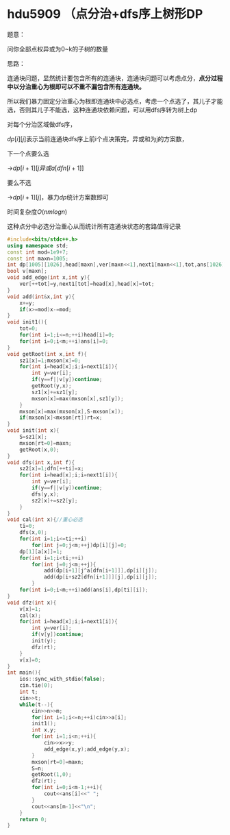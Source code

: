 # hdu5909 （点分治+dfs序上树形DP

题意：

问你全部点权异或为0~k的子树的数量

思路：

连通块问题，显然统计要包含所有的连通块，连通块问题可以考虑点分，**点分过程中以分治重心为根即可以不重不漏包含所有连通块。**

所以我们暴力固定分治重心为根即连通块中必选点，考虑一个点选了，其儿子才能选，否则其儿子不能选，这种连通块依赖问题，可以用dfs序转为树上dp

对每个分治区域做dfs序，

$dp[i][j]$表示当前连通块dfs序上前i个点决策完，异或和为j的方案数，

下一个点要么选

->$dp[i+1][j异或a[dfn[i+1]]$

要么不选

->$dp[i+1][j]$，暴力$dp$统计方案数即可

时间复杂度$O(nmlogn)$

这种点分中必选分治重心从而统计所有连通块状态的套路值得记录

```cpp
#include<bits/stdc++.h>
using namespace std;
const int mod=1e9+7;
const int maxn=1005;
int dp[1005][1026],head[maxn],ver[maxn<<1],next1[maxn<<1],tot,ans[1026],a[maxn],sz1[maxn],sz2[maxn],mxson[maxn],S,rt,ti=0,dfn[maxn],m,n;
bool v[maxn];
void add_edge(int x,int y){
    ver[++tot]=y,next1[tot]=head[x],head[x]=tot;
}
void add(int&x,int y){
    x+=y;
    if(x>=mod)x-=mod;
}
void init1(){
    tot=0;
    for(int i=1;i<=n;++i)head[i]=0;
    for(int i=0;i<m;++i)ans[i]=0;
}
void getRoot(int x,int f){
    sz1[x]=1;mxson[x]=0;
    for(int i=head[x];i;i=next1[i]){
        int y=ver[i];
        if(y==f||v[y])continue;
        getRoot(y,x);
        sz1[x]+=sz1[y];
        mxson[x]=max(mxson[x],sz1[y]);
    }
    mxson[x]=max(mxson[x],S-mxson[x]);
    if(mxson[x]<mxson[rt])rt=x;
}
void init(int x){
    S=sz1[x];
    mxson[rt=0]=maxn;
    getRoot(x,0);
}
void dfs(int x,int f){
    sz2[x]=1;dfn[++ti]=x;
    for(int i=head[x];i;i=next1[i]){
        int y=ver[i];
        if(y==f||v[y])continue;
        dfs(y,x);
        sz2[x]+=sz2[y];
    }
}
void cal(int x){//重心必选
    ti=0;
    dfs(x,0);
    for(int i=1;i<=ti;++i)
        for(int j=0;j<m;++j)dp[i][j]=0;
    dp[1][a[x]]=1;
    for(int i=1;i<ti;++i)
        for(int j=0;j<m;++j){
            add(dp[i+1][j^a[dfn[i+1]]],dp[i][j]);
            add(dp[i+sz2[dfn[i+1]]][j],dp[i][j]);
        }
    for(int i=0;i<m;++i)add(ans[i],dp[ti][i]);
}
void dfz(int x){
    v[x]=1;
    cal(x);
    for(int i=head[x];i;i=next1[i]){
        int y=ver[i];
        if(v[y])continue;
        init(y);
        dfz(rt);
    }
    v[x]=0;
}
int main(){
    ios::sync_with_stdio(false);
    cin.tie(0);
    int t;
    cin>>t;
    while(t--){
        cin>>n>>m;
        for(int i=1;i<=n;++i)cin>>a[i];
        init1();
        int x,y;
        for(int i=1;i<n;++i){
            cin>>x>>y;
            add_edge(x,y);add_edge(y,x);
        }
        mxson[rt=0]=maxn;
        S=n;
        getRoot(1,0);
        dfz(rt);
        for(int i=0;i<m-1;++i){
            cout<<ans[i]<<" ";
        }
        cout<<ans[m-1]<<"\n";
    }
    return 0;
}
```


